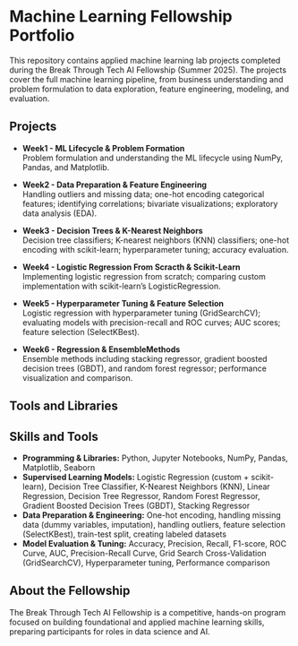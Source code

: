 # Machine Learning Fellowship Portfolio

This repository contains applied machine learning lab projects completed during the Break Through Tech AI Fellowship (Summer 2025). The projects cover the full machine learning pipeline, from business understanding and problem formulation to data exploration, feature engineering, modeling, and evaluation.

## Projects

- **Week1 - ML Lifecycle & Problem Formation**  
  Problem formulation and understanding the ML lifecycle using NumPy, Pandas, and Matplotlib.

- **Week2 - Data Preparation & Feature Engineering**  
  Handling outliers and missing data; one-hot encoding categorical features; identifying correlations; bivariate visualizations; exploratory data analysis (EDA).

- **Week3 - Decision Trees & K-Nearest Neighbors**  
  Decision tree classifiers; K-nearest neighbors (KNN) classifiers; one-hot encoding with scikit-learn;  hyperparameter tuning; accuracy evaluation.

- **Week4 - Logistic Regression From Scracth & Scikit-Learn**  
  Implementing logistic regression from scratch; comparing custom implementation with scikit-learn’s LogisticRegression.
  
- **Week5 - Hyperparameter Tuning & Feature Selection**  
  Logistic regression with hyperparameter tuning (GridSearchCV); evaluating models with precision-recall and ROC curves; AUC scores; feature selection (SelectKBest).

- **Week6 - Regression & EnsembleMethods**  
  Ensemble methods including stacking regressor, gradient boosted decision trees (GBDT), and random forest regressor; performance visualization and comparison.
## Tools and Libraries

## Skills and Tools
- **Programming & Libraries:** Python, Jupyter Notebooks, NumPy, Pandas, Matplotlib, Seaborn
- **Supervised Learning Models:** Logistic Regression (custom + scikit-learn), Decision Tree Classifier, K-Nearest Neighbors (KNN), Linear Regression, Decision Tree Regressor, Random Forest Regressor, Gradient Boosted Decision Trees (GBDT), Stacking Regressor
- **Data Preparation & Engineering:** One-hot encoding, handling missing data (dummy variables, imputation), handling outliers, feature selection (SelectKBest), train-test split, creating labeled datasets
- **Model Evaluation & Tuning:** Accuracy, Precision, Recall, F1-score, ROC Curve, AUC, Precision-Recall Curve, Grid Search Cross-Validation (GridSearchCV), Hyperparameter tuning, Performance comparison

## About the Fellowship

The Break Through Tech AI Fellowship is a competitive, hands-on program focused on building foundational and applied machine learning skills, preparing participants for roles in data science and AI.

